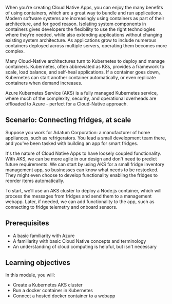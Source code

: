 When you’re creating Cloud Native Apps, you can enjoy the many benefits of using containers, which are a great way to bundle and run applications. Modern software systems are increasingly using containers as part of their architecture, and for good reason. Isolating system components in containers gives developers the flexibility to use the right technologies where they’re needed, while also extending applications without changing existing system architecture. As applications grow to include numerous containers deployed across multiple servers, operating them becomes more complex.

Many Cloud-Native architectures turn to Kubernetes to deploy and manage containers. Kubernetes, often abbreviated as K8s, provides a framework to scale, load balance, and self-heal applications. If a container goes down, Kubernetes can start another container automatically, or even replicate containers when demand increases.

Azure Kubernetes Service (AKS) is a fully managed Kubernetes service, where much of the complexity, security, and operational overheads are offloaded to Azure - perfect for a Cloud-Native approach.

## Scenario: Connecting fridges, at scale

Suppose you work for Adatum Corporation: a manufacturer of home appliances, such as refrigerators. You lead a small development team there, and you've been tasked with building an app for smart fridges.

It's the nature of Cloud Native Apps to have loosely coupled functionality. With AKS, we can be more agile in our design and don't need to predict future requirements. We can start by using AKS for a small fridge inventory management app, so businesses can know what needs to be restocked. They might even choose to develop functionality enabling the fridges to reorder items automatically.

To start, we’ll use an AKS cluster to deploy a Node.js container, which will process the messages from fridges and send them to a management webapp. Later, if needed, we can add functionality to the app, such as connecting to fridge telemetry and onboard sensors.

## Prerequisites

* A basic familiarity with Azure
* A familiarity with basic Cloud Native concepts and terminology
* An understanding of cloud computing is helpful, but isn't necessary

## Learning objectives

In this module, you will:

* Create a Kubernetes AKS cluster
* Run a docker container in Kubernetes
* Connect a hosted docker container to a webapp
